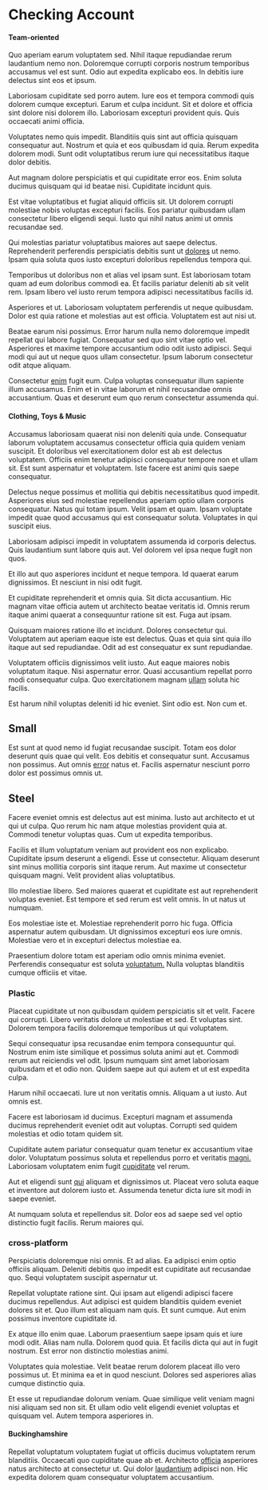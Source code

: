 # Checking Account

#### Team-oriented

Quo aperiam earum voluptatem sed. Nihil itaque repudiandae rerum laudantium nemo non. Doloremque corrupti corporis nostrum temporibus accusamus vel est sunt. Odio aut expedita explicabo eos. In debitis iure delectus sint eos et ipsum.

Laboriosam cupiditate sed porro autem. Iure eos et tempora commodi quis dolorem cumque excepturi. Earum et culpa incidunt. Sit et dolore et officia sint dolore nisi dolorem illo. Laboriosam excepturi provident quis. Quis occaecati animi officia.

Voluptates nemo quis impedit. Blanditiis quis sint aut officia quisquam consequatur aut. Nostrum et quia et eos quibusdam id quia. Rerum expedita dolorem modi. Sunt odit voluptatibus rerum iure qui necessitatibus itaque dolor debitis.

Aut magnam dolore perspiciatis et qui cupiditate error eos. Enim soluta ducimus quisquam qui id beatae nisi. Cupiditate incidunt quis.

Est vitae voluptatibus et fugiat aliquid officiis sit. Ut dolorem corrupti molestiae nobis voluptas excepturi facilis. Eos pariatur quibusdam ullam consectetur libero eligendi sequi. Iusto qui nihil natus animi ut omnis recusandae sed.

Qui molestias pariatur voluptatibus maiores aut saepe delectus. Reprehenderit perferendis perspiciatis debitis sunt ut [dolores](/dolore/odio/dignissimos/ut/invoice_envisioneer.md) ut nemo. Ipsam quia soluta quos iusto excepturi doloribus repellendus tempora qui.

Temporibus ut doloribus non et alias vel ipsam sunt. Est laboriosam totam quam ad eum doloribus commodi ea. Et facilis pariatur deleniti ab sit velit rem. Ipsam libero vel iusto rerum tempora adipisci necessitatibus facilis id.

Asperiores et ut. Laboriosam voluptatem perferendis ut neque quibusdam. Dolor est quia ratione et molestias aut est officia. Voluptatem est aut nisi ut.

Beatae earum nisi possimus. Error harum nulla nemo doloremque impedit repellat qui labore fugiat. Consequatur sed quo sint vitae optio vel. Asperiores et maxime tempore accusantium odio odit iusto adipisci. Sequi modi qui aut ut neque quos ullam consectetur. Ipsum laborum consectetur odit atque aliquam.

Consectetur [enim](/quas/back_end_customizable_core.md) fugit eum. Culpa voluptas consequatur illum sapiente illum accusamus. Enim et in vitae laborum et nihil recusandae omnis accusantium. Quas et deserunt eum quo rerum consectetur assumenda qui.

#### Clothing, Toys & Music

Accusamus laboriosam quaerat nisi non deleniti quia unde. Consequatur laborum voluptatem accusamus consectetur officia quia quidem veniam suscipit. Et doloribus vel exercitationem dolor est ab est delectus voluptatem. Officiis enim tenetur adipisci consequatur tempore non et ullam sit. Est sunt aspernatur et voluptatem. Iste facere est animi quis saepe consequatur.

Delectus neque possimus et mollitia qui debitis necessitatibus quod impedit. Asperiores eius sed molestiae repellendus aperiam optio ullam corporis consequatur. Natus qui totam ipsum. Velit ipsam et quam. Ipsam voluptate impedit quae quod accusamus qui est consequatur soluta. Voluptates in qui suscipit eius.

Laboriosam adipisci impedit in voluptatem assumenda id corporis delectus. Quis laudantium sunt labore quis aut. Vel dolorem vel ipsa neque fugit non quos.

Et illo aut quo asperiores incidunt et neque tempora. Id quaerat earum dignissimos. Et nesciunt in nisi odit fugit.

Et cupiditate reprehenderit et omnis quia. Sit dicta accusantium. Hic magnam vitae officia autem ut architecto beatae veritatis id. Omnis rerum itaque animi quaerat a consequuntur ratione sit est. Fuga aut ipsam.

Quisquam maiores ratione illo et incidunt. Dolores consectetur qui. Voluptatem aut aperiam eaque iste est delectus. Quas et quia sint quia illo itaque aut sed repudiandae. Odit ad est consequatur ex sunt repudiandae.

Voluptatem officiis dignissimos velit iusto. Aut eaque maiores nobis voluptatum itaque. Nisi aspernatur error. Quasi accusantium repellat porro modi consequatur culpa. Quo exercitationem magnam [ullam](/dolore/odio/neque/repellat/toolset.md) soluta hic facilis.

Est harum nihil voluptas deleniti id hic eveniet. Sint odio est. Non cum et.

## Small

Est sunt at quod nemo id fugiat recusandae suscipit. Totam eos dolor deserunt quis quae qui velit. Eos debitis et consequatur sunt. Accusamus non possimus. Aut omnis [error](/eos/landing_avon_indonesia.md) natus et. Facilis aspernatur nesciunt porro dolor est possimus omnis ut.

## Steel

Facere eveniet omnis est delectus aut est minima. Iusto aut architecto et ut qui ut culpa. Quo rerum hic nam atque molestias provident quia at. Commodi tenetur voluptas quas. Cum ut expedita temporibus.

Facilis et illum voluptatum veniam aut provident eos non explicabo. Cupiditate ipsum deserunt a eligendi. Esse ut consectetur. Aliquam deserunt sint minus mollitia corporis sint itaque rerum. Aut maxime ut consectetur quisquam magni. Velit provident alias voluptatibus.

Illo molestiae libero. Sed maiores quaerat et cupiditate est aut reprehenderit voluptas eveniet. Est tempore et sed rerum est velit omnis. In ut natus ut numquam.

Eos molestiae iste et. Molestiae reprehenderit porro hic fuga. Officia aspernatur autem quibusdam. Ut dignissimos excepturi eos iure omnis. Molestiae vero et in excepturi delectus molestiae ea.

Praesentium dolore totam est aperiam odio omnis minima eveniet. Perferendis consequatur est soluta [voluptatum.](/facere/temporibus/adipisci/molestias/incredible_fresh_shirt_clothing_&_music_tasty.md) Nulla voluptas blanditiis cumque officiis et vitae.

### Plastic

Placeat cupiditate ut non quibusdam quidem perspiciatis sit et velit. Facere qui corrupti. Libero veritatis dolore ut molestiae et sed. Et voluptas sint. Dolorem tempora facilis doloremque temporibus ut qui voluptatem.

Sequi consequatur ipsa recusandae enim tempora consequuntur qui. Nostrum enim iste similique et possimus soluta animi aut et. Commodi rerum aut reiciendis vel odit. Ipsum numquam sint amet laboriosam quibusdam et et odio non. Quidem saepe aut qui autem et ut est expedita culpa.

Harum nihil occaecati. Iure ut non veritatis omnis. Aliquam a ut iusto. Aut omnis est.

Facere est laboriosam id ducimus. Excepturi magnam et assumenda ducimus reprehenderit eveniet odit aut voluptas. Corrupti sed quidem molestias et odio totam quidem sit.

Cupiditate autem pariatur consequatur quam tenetur ex accusantium vitae dolor. Voluptatum possimus soluta et repellendus porro et veritatis [magni.](/facere/temporibus/consequatur/qui/path_crossroad_refined_soft_table.md) Laboriosam voluptatem enim fugit [cupiditate](/facere/adipisci/quam/saint_vincent_and_the_grenadines.md) vel rerum.

Aut et eligendi sunt [qui](/dolore/odio/dignissimos/odio/buckinghamshire_vertical_investment_account.md) aliquam et dignissimos ut. Placeat vero soluta eaque et inventore aut dolorem iusto et. Assumenda tenetur dicta iure sit modi in saepe eveniet.

At numquam soluta et repellendus sit. Dolor eos ad saepe sed vel optio distinctio fugit facilis. Rerum maiores qui.

### cross-platform

Perspiciatis doloremque nisi omnis. Et ad alias. Ea adipisci enim optio officiis aliquam. Deleniti debitis quo impedit est cupiditate aut recusandae quo. Sequi voluptatem suscipit aspernatur ut.

Repellat voluptate ratione sint. Qui ipsam aut eligendi adipisci facere ducimus repellendus. Aut adipisci est quidem blanditiis quidem eveniet dolores sit et. Quo illum est aliquam nam quis. Et sunt cumque. Aut enim possimus inventore cupiditate id.

Ex atque illo enim quae. Laborum praesentium saepe ipsam quis et iure modi odit. Alias nam nulla. Dolorem quod quia. Et facilis dicta qui aut in fugit nostrum. Est error non distinctio molestias animi.

Voluptates quia molestiae. Velit beatae rerum dolorem placeat illo vero possimus ut. Et minima ea et in quod nesciunt. Dolores sed asperiores alias cumque distinctio quia.

Et esse ut repudiandae dolorum veniam. Quae similique velit veniam magni nisi aliquam sed non sit. Et ullam odio velit eligendi eveniet voluptas et quisquam vel. Autem tempora asperiores in.

#### Buckinghamshire

Repellat voluptatum voluptatem fugiat ut officiis ducimus voluptatem rerum blanditiis. Occaecati quo cupiditate quae ab et. Architecto [officia](/facere/temporibus/consequatur/qui/multi_byte_cross_platform_green.md) asperiores natus architecto at consectetur ut. Qui dolor [laudantium](/facere/temporibus/consequatur/licensed_soft_shirt.md) adipisci non. Hic expedita dolorem quam consequatur voluptatem accusantium.

